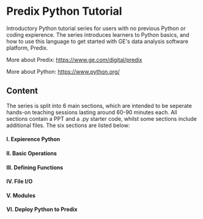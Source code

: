 # Predix Python Tutorial

Introductory Python tutorial series for users with no previous Python or coding expierence. The series introduces learners to Python basics, and how to use this language to get started with GE's data analysis software platform, Predix.

More about Predix: https://www.ge.com/digital/predix

More about Python: https://www.python.org/


## Content
The series is split into 6 main sections, which are intended to be seperate hands-on teaching sessions lasting around 60-90 minutes each. All sections contain a PPT and a .py starter code, whilst some sections include additional files. The six sections are listed below:
#### I.    Expierence Python
#### II.   Basic Operations
#### III.  Defining Functions
#### IV.   File I/O
#### V.    Modules
#### VI.   Deploy Python to Predix


